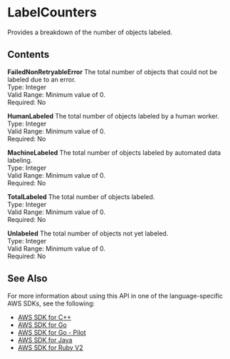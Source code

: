 # LabelCounters<a name="API_LabelCounters"></a>

Provides a breakdown of the number of objects labeled\.

## Contents<a name="API_LabelCounters_Contents"></a>

 **FailedNonRetryableError**   <a name="SageMaker-Type-LabelCounters-FailedNonRetryableError"></a>
The total number of objects that could not be labeled due to an error\.  
Type: Integer  
Valid Range: Minimum value of 0\.  
Required: No

 **HumanLabeled**   <a name="SageMaker-Type-LabelCounters-HumanLabeled"></a>
The total number of objects labeled by a human worker\.  
Type: Integer  
Valid Range: Minimum value of 0\.  
Required: No

 **MachineLabeled**   <a name="SageMaker-Type-LabelCounters-MachineLabeled"></a>
The total number of objects labeled by automated data labeling\.  
Type: Integer  
Valid Range: Minimum value of 0\.  
Required: No

 **TotalLabeled**   <a name="SageMaker-Type-LabelCounters-TotalLabeled"></a>
The total number of objects labeled\.  
Type: Integer  
Valid Range: Minimum value of 0\.  
Required: No

 **Unlabeled**   <a name="SageMaker-Type-LabelCounters-Unlabeled"></a>
The total number of objects not yet labeled\.  
Type: Integer  
Valid Range: Minimum value of 0\.  
Required: No

## See Also<a name="API_LabelCounters_SeeAlso"></a>

For more information about using this API in one of the language\-specific AWS SDKs, see the following:
+  [AWS SDK for C\+\+](https://docs.aws.amazon.com/goto/SdkForCpp/sagemaker-2017-07-24/LabelCounters) 
+  [AWS SDK for Go](https://docs.aws.amazon.com/goto/SdkForGoV1/sagemaker-2017-07-24/LabelCounters) 
+  [AWS SDK for Go \- Pilot](https://docs.aws.amazon.com/goto/SdkForGoPilot/sagemaker-2017-07-24/LabelCounters) 
+  [AWS SDK for Java](https://docs.aws.amazon.com/goto/SdkForJava/sagemaker-2017-07-24/LabelCounters) 
+  [AWS SDK for Ruby V2](https://docs.aws.amazon.com/goto/SdkForRubyV2/sagemaker-2017-07-24/LabelCounters) 
